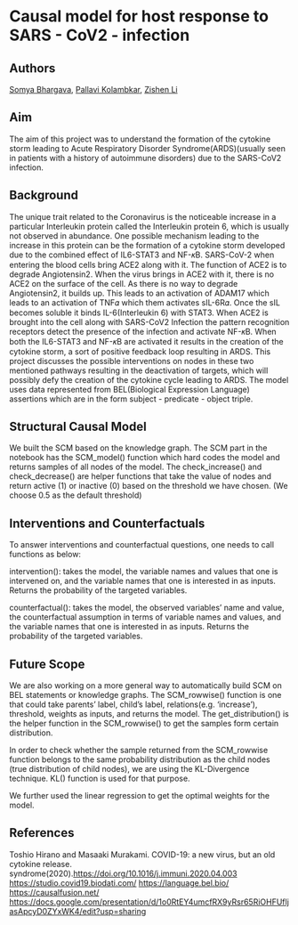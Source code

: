 # Causal model for host response to SARS - CoV2 - infection
## Authors
[Somya Bhargava](https://www.linkedin.com/in/somya-bhargava/), [Pallavi Kolambkar](https://towardsdatascience.com), [Zishen Li](https://www.linkedin.com/in/zishen-li/)

## Aim
The aim of this project was to understand the formation of the cytokine storm leading to Acute Respiratory Disorder Syndrome(ARDS)(usually seen in patients with a history of autoimmune disorders) due to the SARS-CoV2 infection. 

## Background
The unique trait related to the Coronavirus is the noticeable increase in a particular Interleukin protein called the Interleukin protein 6, which is usually not observed in abundance. One possible mechanism leading to the increase in this protein can be the formation of a cytokine storm developed due to the combined effect of IL6-STAT3 and NF-𝜅B. SARS-CoV-2 when entering the blood cells bring ACE2 along with it. The function of ACE2 is to degrade Angiotensin2. When the virus brings in ACE2 with it, there is no ACE2 on the surface of the cell. As there is no way to degrade Angiotensin2, it builds up. This leads to an activation of ADAM17 which leads to an activation of TNF𝛼 which them activates sIL-6R𝛼. Once the sIL becomes soluble it binds IL-6(Interleukin 6) with STAT3. When ACE2 is brought into the cell along with SARS-CoV2 Infection the pattern recognition receptors detect the presence of the infection and activate NF-𝜅B. When both the IL6-STAT3 and NF-𝜅B are activated it results in the creation of the cytokine storm, a sort of positive feedback loop resulting in ARDS. 
This project discusses the possible interventions on nodes in these two mentioned pathways resulting in the deactivation of targets, which will possibly defy the creation of the cytokine cycle leading to ARDS. 
The model uses data represented from BEL(Biological Expression Language) assertions which are in the form subject - predicate - object triple.

## Structural Causal Model
We built the SCM based on the knowledge graph. 
The SCM part in the notebook has the SCM_model() function which hard codes the model and returns samples of all nodes of the model.
The check_increase() and check_decrease() are helper functions that take the value of nodes and return active (1) or inactive (0) based on the threshold we have chosen. (We choose 0.5 as the default threshold)

## Interventions and Counterfactuals
To answer interventions and counterfactual questions, one needs to call functions as below:
 
intervention(): takes the model, the variable names and values that one is intervened on, and the variable names that one is interested in as inputs. Returns the probability of the targeted variables.
 
counterfactual(): takes the model, the observed variables’ name and value, the counterfactual assumption in terms of variable names and values, and the variable names that one is interested in as inputs. Returns the probability of the targeted variables.

## Future Scope
We are also working on a more general way to automatically build SCM on BEL statements or knowledge graphs. The SCM_rowwise() function is one that could take parents’ label, child’s label, relations(e.g. ‘increase’), threshold, weights as inputs, and returns the model. The get_distribution() is the helper function in the SCM_rowwise() to get the samples form certain distribution.
 
In order to check whether the sample returned from the SCM_rowwise function belongs to the same probability distribution as the child nodes (true distribution of child nodes), we are using the KL-Divergence technique. KL() function is used for that purpose.  
 
We further used the linear regression to get the optimal weights for the model.

## References
Toshio Hirano and Masaaki Murakami. COVID-19: a new virus, but an old cytokine release. syndrome(2020).https://doi.org/10.1016/j.immuni.2020.04.003 
https://studio.covid19.biodati.com/
https://language.bel.bio/
https://causalfusion.net/
https://docs.google.com/presentation/d/1o0RtEY4umcfRX9yRsr65RiOHFUfljasApcyD0ZYxWK4/edit?usp=sharing 



